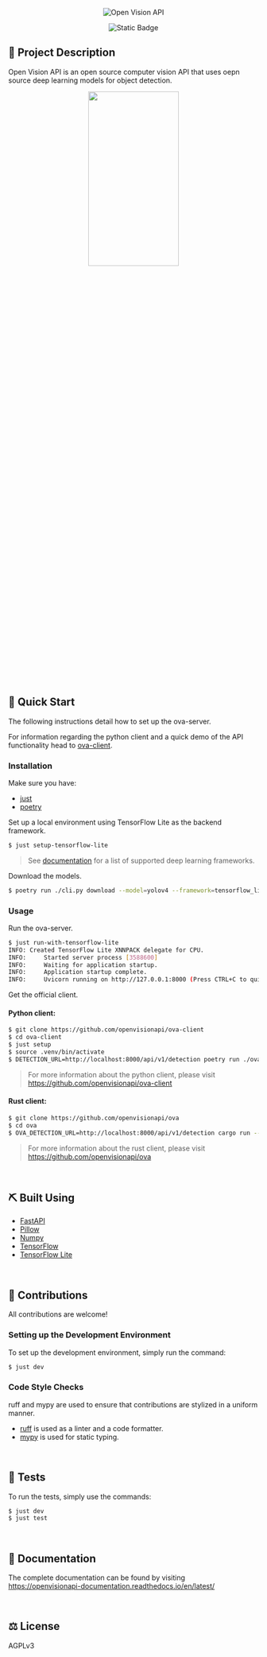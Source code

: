 <div align="center">
<p align="center">
  <img src="assets/ova.png" alt="Open Vision API"></img>
</p>

![Static Badge](https://img.shields.io/badge/AGPLV3-License?style=for-the-badge&label=LIcense)

</div>

## 🌟 Project Description

Open Vision API is an open source computer vision API that uses oepn source deep learning models for object detection.

<div align="center">
<img src="https://openvisionapi.com/images/demo.jpeg"  width="60%" height="30%">
</div>

<br>

## 🚀 Quick Start

The following instructions detail how to set up the ova-server.

For information regarding the python client and a quick demo of the API functionality head to [ova-client](https://github.com/openvisionapi/ova-client).

### Installation

Make sure you have:

- [just](https://github.com/casey/just)
- [poetry](https://python-poetry.org/)

Set up a local environment using TensorFlow Lite as the backend framework.

```bash
$ just setup-tensorflow-lite
```

> See [documentation](https://openvisionapi-documentation.readthedocs.io/en/latest/) for a list of supported deep learning frameworks.

Download the models.

```bash
$ poetry run ./cli.py download --model=yolov4 --framework=tensorflow_lite --hardware=cpu
```

### Usage

Run the ova-server.

```bash
$ just run-with-tensorflow-lite
INFO: Created TensorFlow Lite XNNPACK delegate for CPU.
INFO:     Started server process [3588600]
INFO:     Waiting for application startup.
INFO:     Application startup complete.
INFO:     Uvicorn running on http://127.0.0.1:8000 (Press CTRL+C to quit)
```

Get the official client.

#### Python client:

```bash
$ git clone https://github.com/openvisionapi/ova-client
$ cd ova-client
$ just setup
$ source .venv/bin/activate
$ DETECTION_URL=http://localhost:8000/api/v1/detection poetry run ./ova.py detection images/cat.jpeg
```

> For more information about the python client, please visit https://github.com/openvisionapi/ova-client

#### Rust client:

```bash
$ git clone https://github.com/openvisionapi/ova
$ cd ova
$ OVA_DETECTION_URL=http://localhost:8000/api/v1/detection cargo run -- detection -i assets/cat.jpeg
```

> For more information about the rust client, please visit https://github.com/openvisionapi/ova

<br>

## ⛏️ Built Using

- [FastAPI](https://github.com/tiangolo/fastapi)
- [Pillow](https://github.com/python-pillow/Pillow)
- [Numpy](https://github.com/numpy/numpy)
- [TensorFlow](https://github.com/tensorflow/tensorflow)
- [TensorFlow Lite](https://github.com/tensorflow/tensorflow)

<br>

## 🤝 Contributions

All contributions are welcome!

### Setting up the Development Environment

To set up the development environment, simply run the command:

```bash
$ just dev
```

### Code Style Checks

ruff and mypy are used to ensure that contributions are stylized in a uniform manner.

- [ruff](https://github.com/astral-sh/ruff) is used as a linter and a code formatter.
- [mypy](https://github.com/python/mypy) is used for static typing.

<br>

## 🔧 Tests

To run the tests, simply use the commands:

```bash
$ just dev
$ just test
```

<br>

## 📄 Documentation

The complete documentation can be found by visiting
https://openvisionapi-documentation.readthedocs.io/en/latest/

<br>

## ⚖️ License

AGPLv3
